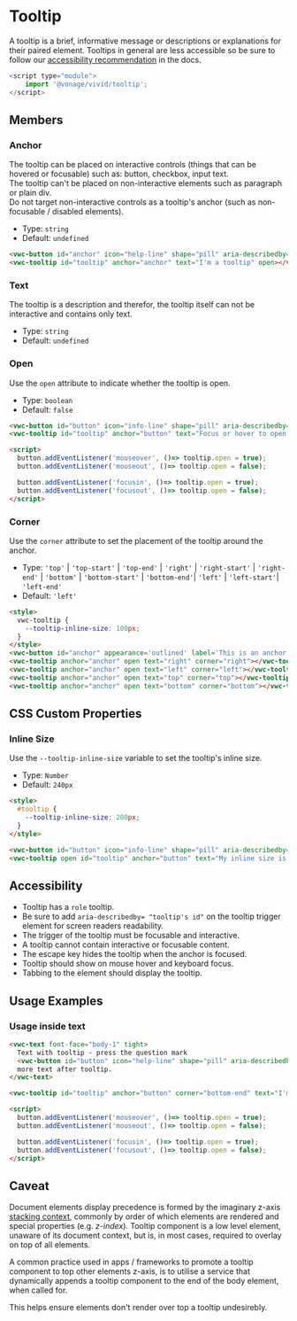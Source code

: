# Tooltip

A tooltip is a brief, informative message or descriptions or explanations for their paired element. Tooltips in general are less accessible so be sure to follow our [accessibility recommendation](#accessibility) in the docs.

```js
<script type="module">
    import '@vonage/vivid/tooltip';
</script>
```

## Members

### Anchor

The tooltip can be placed on interactive controls (things that can be hovered or focusable) such as: button, checkbox, input text.  
The tooltip can't be placed on non-interactive elements such as paragraph or plain div.  
Do not target non-interactive controls as a tooltip's anchor (such as non-focusable / disabled elements).

- Type: `string`
- Default: `undefined`

```html preview
<vwc-button id="anchor" icon="help-line" shape="pill" aria-describedby="tooltip"></vwc-button>
<vwc-tooltip id="tooltip" anchor="anchor" text="I'm a tooltip" open></vwc-tooltip>
```

### Text

The tooltip is a description and therefor, the tooltip itself can not be interactive and contains only text.

- Type: `string`
- Default: `undefined`

### Open

Use the `open` attribute to indicate whether the tooltip is open.

- Type: `boolean`
- Default: `false`

```html preview
<vwc-button id="button" icon="info-line" shape="pill" aria-describedby="tooltip"></vwc-button>
<vwc-tooltip id="tooltip" anchor="button" text="Focus or hover to open."></vwc-tooltip>

<script>
  button.addEventListener('mouseover', ()=> tooltip.open = true);
  button.addEventListener('mouseout', ()=> tooltip.open = false);

  button.addEventListener('focusin', ()=> tooltip.open = true);
  button.addEventListener('focusout', ()=> tooltip.open = false);
</script>
```

### Corner

Use the `corner` attribute to set the placement of the tooltip around the anchor.

- Type: `'top'` | `'top-start'` | `'top-end'` | `'right'` | `'right-start'` | `'right-end'` | `'bottom'` | `'bottom-start'` | `'bottom-end'`| `'left'` | `'left-start'`| `'left-end'`
- Default: `'left'`

```html preview center
<style>
  vwc-tooltip {
    --tooltip-inline-size: 100px;
  }
</style>
<vwc-button id="anchor" appearance='outlined' label='This is an anchor'></vwc-button>
<vwc-tooltip anchor="anchor" open text="right" corner="right"></vwc-tooltip>
<vwc-tooltip anchor="anchor" open text="left" corner="left"></vwc-tooltip>
<vwc-tooltip anchor="anchor" open text="top" corner="top"></vwc-tooltip>
<vwc-tooltip anchor="anchor" open text="bottom" corner="bottom"></vwc-tooltip>
```

## CSS Custom Properties

### Inline Size

Use the `--tooltip-inline-size` variable to set the tooltip's inline size.

- Type: `Number`
- Default: `240px`

```html preview
<style>
  #tooltip {
    --tooltip-inline-size: 200px;
  }
</style>

<vwc-button id="button" icon="info-line" shape="pill" aria-describedby="tooltip"></vwc-button>
<vwc-tooltip open id="tooltip" anchor="button" text="My inline size is 200px"></vwc-tooltip>
```

## Accessibility

- Tooltip has a `role` tooltip.
- Be sure to add `aria-describedby= "tooltip's id"` on the tooltip trigger element for screen readers readability.
- The trigger of the tooltip must be focusable and interactive.
- A tooltip cannot contain interactive or focusable content.
- The escape key hides the tooltip when the anchor is focused.
- Tooltip should show on mouse hover and keyboard focus.
- Tabbing to the element should display the tooltip.

## Usage Examples

### Usage inside text

```html preview
<vwc-text font-face="body-1" tight>
  Text with tooltip - press the question mark
  <vwc-button id="button" icon="help-line" shape="pill" aria-describedby="tooltip"></vwc-button>
  more text after tooltip.
</vwc-text>

<vwc-tooltip id="tooltip" anchor="button" corner="bottom-end" text="I'm the tooltip content"></vwc-tooltip>

<script>
  button.addEventListener('mouseover', ()=> tooltip.open = true);
  button.addEventListener('mouseout', ()=> tooltip.open = false);

  button.addEventListener('focusin', ()=> tooltip.open = true);
  button.addEventListener('focusout', ()=> tooltip.open = false);
</script>
```

## Caveat

Document elements display precedence is formed by the imaginary z-axis [stacking context](https://developer.mozilla.org/en-US/docs/Web/CSS/CSS_Positioning/Understanding_z_index/The_stacking_context), commonly by order of which elements are rendered and special properties (e.g. _z-index_).
Tooltip component is a low level element, unaware of its document context, but is, in most cases, required to overlay on top of all elements.

A common practice used in apps / frameworks to promote a tooltip component to top other elements z-axis, is to utilise a service that dynamically appends a tooltip component to the end of the body element, when called for.

This helps ensure elements don't render over top a tooltip undesirebly.